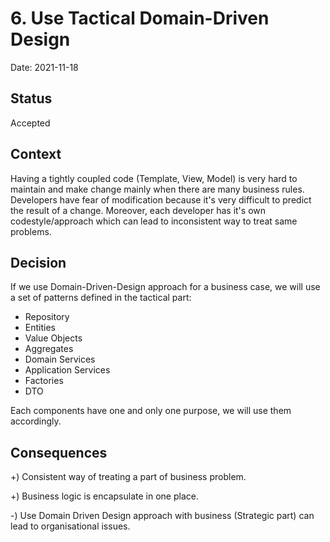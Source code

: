 # 6. Use Tactical Domain-Driven Design

Date: 2021-11-18

## Status

Accepted

## Context

Having a tightly coupled code (Template, View, Model) is very hard to maintain and make change mainly when there are many business rules.
Developers have fear of modification because it's very difficult to predict the result of a change.
Moreover, each developer has it's own codestyle/approach which can lead to inconsistent way to 
treat same problems.


## Decision

If we use Domain-Driven-Design approach for a business case, we will use a set of patterns defined in the tactical part:
- Repository
- Entities
- Value Objects
- Aggregates
- Domain Services
- Application Services
- Factories
- DTO

Each components have one and only one purpose, we will use them accordingly.


## Consequences

+) Consistent way of treating a part of business problem.

+) Business logic is encapsulate in one place.

-) Use Domain Driven Design approach with business (Strategic part) can lead to organisational issues.
